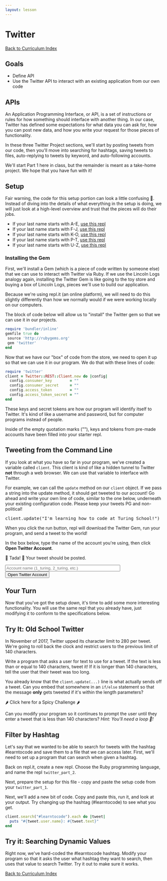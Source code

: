 ```yaml
---
layout: lesson
---
```


# Twitter

<a href="../">Back to Curriculum Index</a>

## Goals

- Define API
- Use the Twitter API to interact with an existing application from our own code

## APIs

An Application Programming Interface, or API, is a set of instructions or rules for how something should interface with another thing. In our case, Twitter has defined some expectations for what data you can ask for, how you can post new data, and how you write your request for those pieces of functionality.

In these three Twitter Project sections, we'll start by posting tweets from our code, then you'll move into searching for hashtags, saving tweets to files, auto-replying to tweets by keyword, and auto-following accounts.

We'll start Part 1 here in class, but the remainder is meant as a take-home project. We hope that you have fun with it!

## Setup

Fair warning, the code for this setup portion can look a little confusing 😬. Instead of diving into the details of what everything in the setup is doing, we will just look at a high-level overview and trust that the pieces will do their jobs.

- If your last name starts with A-E, [use this repl](https://repl.it/@ameseee/twitterpart11turing)
- If your last name starts with F-J, [use this repl](https://repl.it/@ameseee/twitterpart12turing)
- If your last name starts with K-O, [use this repl](https://repl.it/@ameseee/twitterpart14turing)
- If your last name starts with P-T, [use this repl](https://repl.it/@ameseee/twitterpart17turing)
- If your last name starts with U-Z, [use this repl](https://repl.it/@ameseee/twitterpart19turing)

### Installing the Gem

First, we'll install a Gem (which is a piece of code written by someone else) that we can use to interact with Twitter via Ruby. If we use the Lincoln Logs analogy again, installing the Twitter Gem is like going to the toy store and buying a box of Lincoln Logs, pieces we'll use to build our application.

Because we're using repl.it (an online platform), we will need to do this slightly differently than how we normally would if we were working locally on our computers.

The block of code below will allow us to "install" the Twitter gem so that we can use it in our projects.

```ruby
require 'bundler/inline'
gemfile true do
 source 'http://rubygems.org'
 gem 'twitter'
end
```

Now that we have our "box" of code from the store, we need to open it up so that we can use it in our program. We do that with these lines of code:

```ruby
require 'twitter'
client = Twitter::REST::Client.new do |config|
  config.consumer_key        = ""
  config.consumer_secret     = ""
  config.access_token        = ""
  config.access_token_secret = ""
end
```

These keys and secret tokens are how our program will identify itself to Twitter. It's kind of like a username and password, but for computer programs instead of people.

Inside of the empty quotation marks (""), keys and tokens from pre-made accounts have been filled into your starter repl.

<div class="try-it-new">
  <h2>Tweeting from the Command Line</h2>
  <p>If you look at what you have so far in your program, we've created a variable called <code>client</code>. This client is kind of like a hidden tunnel to Twitter <b>not</b> through a web browser. We can use that variable to interface with Twitter.</p>
  <p>For example, we can call the <code>update</code> method on our <code>client</code> object. If we pass a string into the update method, it should get tweeted to our account! Go ahead and write your own line of code, similar to the one below, underneath your existing configuration code. Please keep your tweets PG and non-political!</p>
  <pre>client.update("I'm learning how to code at Turing School!")</pre>
  <p>When you click the run button, repl will download the Twitter Gem, run your program, and send a tweet to the world!</p>
  <p>In the box below, type the name of the account you're using, then click <b>Open Twitter Account</b>.</p>
  <p>🎉 Tada! 🎉 Your tweet should be posted.</p>
  <input style="width: 370px" type="text" id="twitterurl" placeholder="Account name (1_turing, 2_turing, etc.)">
  <button id="twitterbutton2">Open Twitter Account</button>
</div>

## Your Turn

Now that you've got the setup down, it's time to add some more interesting functionality. You will use the same repl that you already have, just modifying it to conform to the specifications below.

<div class="try-it-new">
  <h2>Try It: Old School Twitter</h2>
  <p>In November of 2017, Twitter upped its character limit to 280 per tweet. We're going to roll back the clock and restrict users to the previous limit of 140 characters.</p>
  <p>Write a program that asks a user for text to use for a tweet. If the text is less than or equal to 140 characters, tweet it! If it is longer than 140 characters, tell the user that their tweet was too long.</p>
  <p>You already know that the <code>client.update(...)</code> line is what actually sends off a tweet. Can you embed that somewhere in an <code>if/else</code> statement so that the message <strong>only</strong> gets tweeted if it's within the length parameters?</p>

  <div class="spicy-container">
    <p class="spicy-click">🌶 Click here for a Spicy Challenge 🌶</p>
    <div class="spicy-toggle">
      <p>Can you modify your program so it continues to prompt the user until they enter a tweet that is less than 140 characters? <em>Hint: You'll need a loop 🍩!</em></p>
    </div>
  </div>
</div>

## Filter by Hashtag

Let's say that we wanted to be able to search for tweets with the hashtag #learntocode and save them to a file that we can access later. First, we'll need to set up a program that can search when given a hashtag.

Back on repl.it, create a new repl. Choose the Ruby programming language, and name the repl `twitter_part_2`.

Next, prepare the setup for this file - copy and paste the setup code from your `twitter_part_1`.

Next, we'll add a new bit of code. Copy and paste this, run it, and look at your output. Try changing up the hashtag (#learntocode) to see what you get.

```ruby
client.search("#learntocode").each do |tweet|
  puts "#{tweet.user.name}: #{tweet.text}"
end
```

<div class="try-it-new">
  <h2>Try it: Searching Dynamic Values</h2>
  <p>
    Right now, we've hard-coded the #learntocode hashtag. Modify your program so that it asks the user what hashtag they want to search, then uses that value to search Twitter. Try it out to make sure it works.
  </p>
</div>

<a href="../">Back to Curriculum Index</a>

<script>
  var openTwitterButton = document.querySelector('#twitterbutton2');
  openTwitterButton.addEventListener('click', function(){
    var twitterAccount = document.querySelector('#twitterurl').value
    document.querySelector('#twitterurl').value = ""
    var win = window.open(`http://twitter.com/${twitterAccount}`, '_blank');
    win.focus();
  })
</script>
